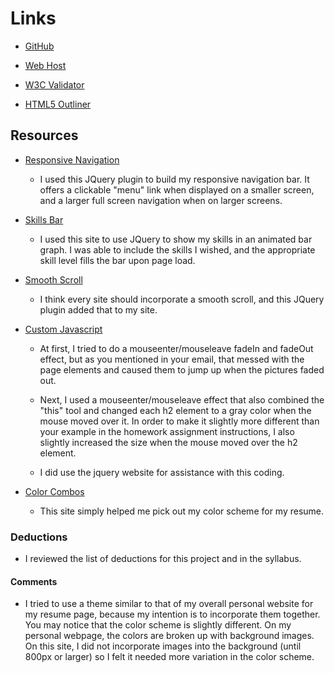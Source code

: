 
# Links
- [GitHub](https://github.com/tarawhiteley/project_resume_whiteley_tara)

- [Web Host](http://www.tarawhiteley.com/resume)

- [W3C Validator](https://validator.w3.org/nu/?doc=http%3A%2F%2Ftarawhiteley.com%2Fresume%2F)

- [HTML5 Outliner](https://gsnedders.html5.org/outliner/process.py?url=http%3A%2F%2Ftarawhiteley.com%2Fresume%2F)

## Resources

- [Responsive Navigation](http://responsive-nav.com/)

    - I used this JQuery plugin to build my responsive navigation bar. It offers a clickable "menu" link when displayed on a smaller screen, and a larger full screen navigation when on larger screens.


- [Skills Bar](https://codepen.io/anon/pen/NbdQJJ)

    - I used this site to use JQuery to show my skills in an animated bar graph. I was able to include the skills I wished, and the appropriate skill level fills the bar upon page load.


- [Smooth Scroll](http://www.dwuser.com/education/content/quick-guide-adding-smooth-scrolling-to-your-webpages/)

    - I think every site should incorporate a smooth scroll, and this JQuery plugin added that to my site.


- [Custom Javascript](https://api.jquery.com)

    - At first, I tried to do a mouseenter/mouseleave fadeIn and fadeOut effect, but as you mentioned in your email, that messed with the page elements and caused them to jump up when the pictures faded out.

    - Next, I used a mouseenter/mouseleave effect that also combined the "this" tool and changed each h2 element to a gray color when the mouse moved over it. In order to make it slightly more different than your example in the homework assignment instructions, I also slightly increased the size when the mouse moved over the h2 element.

    - I did use the jquery website for assistance with this coding.


- [Color Combos](http://www.colorcombos.com/color-schemes/119/ColorCombo119.html)

    - This site simply helped me pick out my color scheme for my resume.

### Deductions
- I reviewed the list of deductions for this project and in the syllabus.

#### Comments
- I tried to use a theme similar to that of my overall personal website for my resume page, because my intention is to incorporate them together. You may notice that the color scheme is slightly different. On my personal webpage, the colors are broken up with background images. On this site, I did not incorporate images into the background (until 800px or larger) so I felt it needed more variation in the color scheme.
